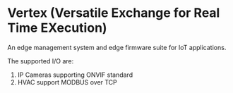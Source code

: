 # Vertex (Versatile Exchange for Real Time EXecution)

An edge management system and edge firmware suite for IoT applications. 

The supported I/O are:

1. IP Cameras supporting ONVIF standard
2. HVAC support MODBUS over TCP




